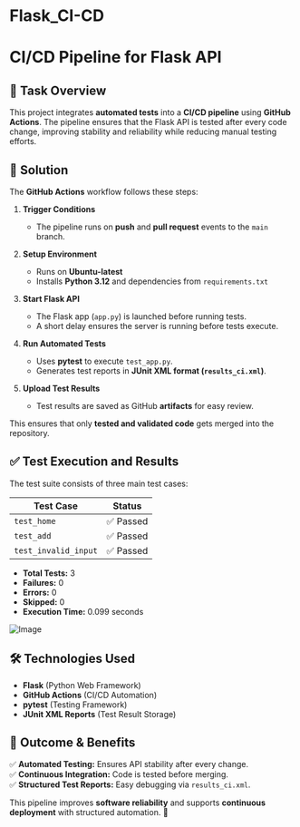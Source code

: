 # Flask_CI-CD


# CI/CD Pipeline for Flask API

## 📌 Task Overview
This project integrates **automated tests** into a **CI/CD pipeline** using **GitHub Actions**. The pipeline ensures that the Flask API is tested after every code change, improving stability and reliability while reducing manual testing efforts.  

## 🚀 Solution  
The **GitHub Actions** workflow follows these steps:  

1. **Trigger Conditions**  
   - The pipeline runs on **push** and **pull request** events to the `main` branch.  

2. **Setup Environment**  
   - Runs on **Ubuntu-latest**  
   - Installs **Python 3.12** and dependencies from `requirements.txt`  

3. **Start Flask API**  
   - The Flask app (`app.py`) is launched before running tests.  
   - A short delay ensures the server is running before tests execute.  

4. **Run Automated Tests**  
   - Uses **pytest** to execute `test_app.py`.  
   - Generates test reports in **JUnit XML format (`results_ci.xml`)**.  

5. **Upload Test Results**  
   - Test results are saved as GitHub **artifacts** for easy review.  

This ensures that only **tested and validated code** gets merged into the repository.  

## ✅ Test Execution and Results  

The test suite consists of three main test cases:  

| **Test Case**         | **Status** |
|----------------------|-----------|
| `test_home`         | ✅ Passed  |
| `test_add`          | ✅ Passed  |
| `test_invalid_input`| ✅ Passed  |

- **Total Tests:** 3  
- **Failures:** 0  
- **Errors:** 0  
- **Skipped:** 0  
- **Execution Time:** 0.099 seconds  

![Image](https://github.com/user-attachments/assets/a4440113-e119-48ac-952d-632d30929d7a)

## 🛠 Technologies Used  
- **Flask** (Python Web Framework)  
- **GitHub Actions** (CI/CD Automation)  
- **pytest** (Testing Framework)  
- **JUnit XML Reports** (Test Result Storage)  

## 🎯 Outcome & Benefits  
✅ **Automated Testing:** Ensures API stability after every change.  
✅ **Continuous Integration:** Code is tested before merging.  
✅ **Structured Test Reports:** Easy debugging via `results_ci.xml`.  

This pipeline improves **software reliability** and supports **continuous deployment** with structured automation. 🚀  
